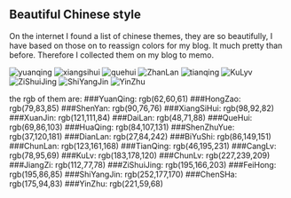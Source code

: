 ## Beautiful Chinese style
On the internet I found a list of chinese themes, they are so beautifully, I have based on those on to reassign colors for my blog. It much pretty than before. 
Therefore I collected them on my blog to memo.


![yuanqing](http://ww1.sinaimg.cn/bmiddle/a94a8951gw1exfh8bgybmj20c81f9t9x.jpg)
![xiangsihui](http://ww4.sinaimg.cn/bmiddle/a94a8951gw1exfh825daxj20c81f9dh3.jpg)
![quehui](http://ww2.sinaimg.cn/bmiddle/a94a8951gw1exfh81fkcnj20c81f9wfw.jpg)
![ZhanLan](http://ww2.sinaimg.cn/bmiddle/a94a8951gw1exfh80pp31j20c81f9q48.jpg)
![tianqing](http://ww2.sinaimg.cn/bmiddle/a94a8951gw1exfh7zq7yvj20c80y6wfj.jpg)
![KuLyv](http://ww1.sinaimg.cn/bmiddle/a94a8951gw1exfh7z2p3wj20c81f90u5.jpg)
![ZiShuiJing](http://ww1.sinaimg.cn/bmiddle/a94a8951gw1exfh7yf1imj20c80y60tp.jpg)
![ShiYangJin](http://ww3.sinaimg.cn/bmiddle/a94a8951gw1exfh7xq78pj20c80y6wfi.jpg)
![YinZhu](http://ww3.sinaimg.cn/bmiddle/a94a8951gw1exfh7wy17qj20c80y6jsc.jpg)

the rgb of them are:
###YuanQing:      rgb(62,60,61)
###HongZao:       rgb(79,83,85)
###ShenYan:       rgb(90,76,76)
###XiangSiHui:    rgb(98,92,82)
###XuanJin:       rgb(121,111,84)
###DaiLan:        rgb(48,71,88)
###QueHui:        rgb(69,86,103)
###HuaQing:       rgb(84,107,131)
###ShenZhuYue:    rgb(37,120,181)
###DianLan: rgb(27,84,242)
###BiYuShi: rgb(86,149,151)
###ChunLan: rgb(123,161,168)
###TianQing: rgb(46,195,231)
###CangLv: rgb(78,95,69)
###KuLv: rgb(183,178,120)
###ChunLv: rgb(227,239,209)
###JiangZi: rgb(112,77,78)
###ZiShuiJing: rgb(195,166,203)
###FeiHong: rgb(195,86,85)
###ShiYangJin: rgb(252,177,170)
###ChenSHa: rgb(175,94,83)
###YinZhu: rgb(221,59,68)